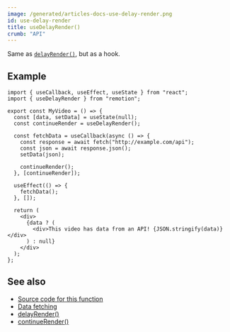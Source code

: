 ```yaml
---
image: /generated/articles-docs-use-delay-render.png
id: use-delay-render
title: useDelayRender()
crumb: "API"
---
```


Same as [`delayRender()`](/docs/delay-render), but as a hook.

## Example

```tsx twoslash {6, 13, 14}
import { useCallback, useEffect, useState } from "react";
import { useDelayRender } from "remotion";

export const MyVideo = () => {
  const [data, setData] = useState(null);
  const continueRender = useDelayRender();

  const fetchData = useCallback(async () => {
    const response = await fetch("http://example.com/api");
    const json = await response.json();
    setData(json);

    continueRender();
  }, [continueRender]);

  useEffect(() => {
    fetchData();
  }, []);

  return (
    <div>
      {data ? (
        <div>This video has data from an API! {JSON.stringify(data)}</div>
      ) : null}
    </div>
  );
};
```

## See also

- [Source code for this function](https://github.com/remotion-dev/remotion/blob/main/packages/core/src/use-delay-render.ts)
- [Data fetching](/docs/data-fetching)
- [delayRender()](/docs/delay-render)
- [continueRender()](/docs/continue-render)
